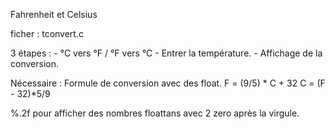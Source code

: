 Fahrenheit et Celsius

ficher : tconvert.c

3 étapes : - °C vers °F / °F vers °C
           - Entrer la température.
           - Affichage de la conversion.

Nécessaire :
Formule de conversion avec des float. 
F = (9/5) * C + 32
C = (F - 32)*5/9

%.2f pour afficher des nombres floattans avec 2 zero après la virgule.

